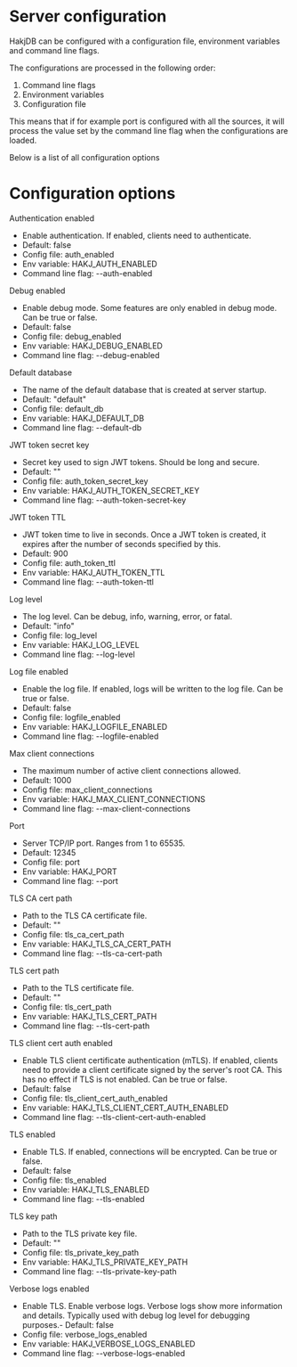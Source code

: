 # Server configuration

HakjDB can be configured with a configuration file, environment variables and command line flags.

The configurations are processed in the following order:
1. Command line flags
2. Environment variables
3. Configuration file

This means that if for example port is configured with all the sources, it will process the value set by the command line flag when the configurations are loaded.

Below is a list of all configuration options

# Configuration options

Authentication enabled
- Enable authentication. If enabled, clients need to authenticate.
- Default: false
- Config file: auth_enabled
- Env variable: HAKJ_AUTH_ENABLED
- Command line flag: --auth-enabled

Debug enabled
- Enable debug mode. Some features are only enabled in debug mode. Can be true or false.
- Default: false
- Config file: debug_enabled
- Env variable: HAKJ_DEBUG_ENABLED
- Command line flag: --debug-enabled

Default database
- The name of the default database that is created at server startup.
- Default: "default"
- Config file: default_db
- Env variable: HAKJ_DEFAULT_DB
- Command line flag: --default-db

JWT token secret key
- Secret key used to sign JWT tokens. Should be long and secure.
- Default: ""
- Config file: auth_token_secret_key
- Env variable: HAKJ_AUTH_TOKEN_SECRET_KEY
- Command line flag: --auth-token-secret-key

JWT token TTL
- JWT token time to live in seconds. Once a JWT token is created, it expires after the number of seconds specified by this.
- Default: 900
- Config file: auth_token_ttl
- Env variable: HAKJ_AUTH_TOKEN_TTL
- Command line flag: --auth-token-ttl

Log level
- The log level. Can be debug, info, warning, error, or fatal.
- Default: "info"
- Config file: log_level
- Env variable: HAKJ_LOG_LEVEL
- Command line flag: --log-level

Log file enabled
- Enable the log file. If enabled, logs will be written to the log file. Can be true or false.
- Default: false
- Config file: logfile_enabled
- Env variable: HAKJ_LOGFILE_ENABLED
- Command line flag: --logfile-enabled

Max client connections
- The maximum number of active client connections allowed.
- Default: 1000
- Config file: max_client_connections
- Env variable: HAKJ_MAX_CLIENT_CONNECTIONS
- Command line flag: --max-client-connections

Port
- Server TCP/IP port. Ranges from 1 to 65535.
- Default: 12345
- Config file: port
- Env variable: HAKJ_PORT
- Command line flag: --port

TLS CA cert path
- Path to the TLS CA certificate file.
- Default: ""
- Config file: tls_ca_cert_path
- Env variable: HAKJ_TLS_CA_CERT_PATH
- Command line flag: --tls-ca-cert-path

TLS cert path
- Path to the TLS certificate file.
- Default: ""
- Config file: tls_cert_path
- Env variable: HAKJ_TLS_CERT_PATH
- Command line flag: --tls-cert-path

TLS client cert auth enabled
- Enable TLS client certificate authentication (mTLS). If enabled, clients need to provide a client certificate signed by the server's root CA. This has no effect if TLS is not enabled. Can be true or false.
- Default: false
- Config file: tls_client_cert_auth_enabled
- Env variable: HAKJ_TLS_CLIENT_CERT_AUTH_ENABLED
- Command line flag: --tls-client-cert-auth-enabled

TLS enabled
- Enable TLS. If enabled, connections will be encrypted. Can be true or false.
- Default: false
- Config file: tls_enabled
- Env variable: HAKJ_TLS_ENABLED
- Command line flag: --tls-enabled

TLS key path
- Path to the TLS private key file.
- Default: ""
- Config file: tls_private_key_path
- Env variable: HAKJ_TLS_PRIVATE_KEY_PATH
- Command line flag: --tls-private-key-path

Verbose logs enabled
- Enable TLS. Enable verbose logs. Verbose logs show more information and details. Typically used with debug log level for debugging purposes.- Default: false
- Config file: verbose_logs_enabled
- Env variable: HAKJ_VERBOSE_LOGS_ENABLED
- Command line flag: --verbose-logs-enabled
